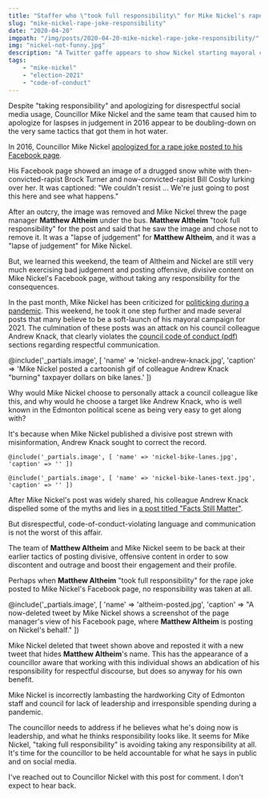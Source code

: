 ```yaml
---
title: "Staffer who \"took full responsibility\" for Mike Nickel's rape joke is still managing Mike Nickel's Facebook page"
slug: "mike-nickel-rape-joke-responsibility"
date: "2020-04-20"
imgpath: "/img/posts/2020-04-20-mike-nickel-rape-joke-responsibility/"
img: "nickel-not-funny.jpg"
description: "A Twitter gaffe appears to show Nickel starting mayoral campaign with high profile staffer, who he threw under the bus in 2016"
tags: 
    - "mike-nickel"
    - "election-2021"
    - "code-of-conduct"
---
```


Despite "taking responsibility" and apologizing for disrespectful social media usage, Councillor Mike Nickel and the same
team that caused him to apologize for laspses in judgement in 2016 appear to be doubling-down on the very same tactics that got them in hot water.

In 2016, Councillor Mike Nickel [apologized for a rape joke posted to his Facebook page](https://www.cbc.ca/news/canada/edmonton/rape-joke-on-facebook-leads-edmonton-group-to-shut-down-online-talk-show-1.3633234).

His Facebook page showed an image of a drugged snow white with then-convicted-rapist Brock Turner and now-convicted-rapist
Bill Cosby lurking over her. It was captioned: "We couldn't resist … We're just going to post this here and see what happens."

After an outcry, the image was removed and Mike Nickel threw the page manager **Matthew Altheim** under the bus. **Matthew Altheim**
"took full responsibility" for the post and said that he saw the image and chose not to remove it. It was a "lapse of judgement" for
**Matthew Altheim**, and it was a "lapse of judgement" for Mike Nickel.

But, we learned this weekend, the team of Altheim and Nickel are still very much exercising bad judgement and posting
offensive, divisive content on Mike Nickel's Facebook page, without taking any responsibility for the consequences.

In the past month, Mike Nickel has been criticized for [politicking during a pandemic](https://edmontonjournal.com/news/local-news/keith-gerein-why-is-mike-nickel-politicking-during-a-pandemic/).
This weekend, he took it one step further and made several posts that many believe to be a soft-launch of his mayoral campaign for 2021.
The culmination of these posts was an attack on his council colleague Andrew Knack, that clearly violates the [council code of conduct (pdf)](https://www.edmonton.ca/city_government/documents/Bylaws/C18483.pdf)
sections regarding respectful communication.

@include('_partials.image', [ 'name' => 'nickel-andrew-knack.jpg', 'caption' => 'Mike Nickel posted a cartoonish gif of colleague Andrew Knack "burning" taxpayer dollars on bike lanes.' ])

Why would Mike Nickel choose to personally attack a council colleague like this, and why would he choose a target like Andrew Knack,
who is well known in the Edmonton political scene as being very easy to get along with?

It's because when Mike Nickel published a divisive post strewn with misinformation, Andrew Knack sought to correct the record.

<div class="flex">

    @include('_partials.image', [ 'name' => 'nickel-bike-lanes.jpg', 'caption' => '' ])
    
    @include('_partials.image', [ 'name' => 'nickel-bike-lanes-text.jpg', 'caption' => '' ])
</div>

After Mike Nickel's post was widely shared, his colleague Andrew Knack dispelled some of the myths and lies in [a post titled "Facts Still Matter"](https://www.andrewknack.com/facts-still-matter/). 

But disrespectful, code-of-conduct-violating language and communication is not the worst of this affair.

The team of **Matthew Altheim** and Mike Nickel seem to be back at their earlier tactics of posting divisive, offensive content
in order to sow discontent and outrage and boost their engagement and their profile.

Perhaps when **Matthew Altheim** "took full responsibility" for the rape joke posted to Mike Nickel's Facebook page,
no responsibility was taken at all.

@include('_partials.image', [ 'name' => 'altheim-posted.jpg', 'caption' => "A now-deleted tweet by Mike Nickel shows a screenshot of the page manager's view of his Facebook page, where **Matthew Altheim** is posting on Nickel's behalf." ]) 

Mike Nickel deleted that tweet shown above and reposted it with a new tweet that hides **Matthew Altheim**'s name. This has the
appearance of a councillor aware that working with this individual shows an abdication of his responsibility for respectful
discourse, but does so anyway for his own benefit.

Mike Nickel is incorrectly lambasting the hardworking City of Edmonton staff and council for lack of leadership and irresponsible
spending during a pandemic.

The councillor needs to address if he believes what he's doing now is leadership, and what he thinks responsibility looks
like. It seems for Mike Nickel, "taking full responsibility" is avoiding taking any responsibility at all. It's time
for the councillor to be held accountable for what he says in public and on social media.

I've reached out to Councillor Nickel with this post for comment. I don't expect to hear back.




